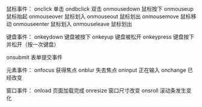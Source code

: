 鼠标事件：
onclick 单击
ondbclick 双击
onmousedown 鼠标按下
onmouseup   鼠标抬起
onmouseover 鼠标划入
onmouseout  鼠标划出
onmousemove 鼠标移动
onmouseenter 鼠标划入
onmouseleave 鼠标划出


键盘事件：
onkeydown 键盘被按下
onkeyup   键盘被松开
onkeypress 键盘按下并松开（按一次键盘）

onsubmit   表单提交事件

元素事件：
onfocus 获得焦点
onblur  失去焦点
oninput 正在输入
onchange 已经改变

窗口事件：
onload   页面加载完成
onresize 窗口尺寸改变
onsroll  滚动条发生变化